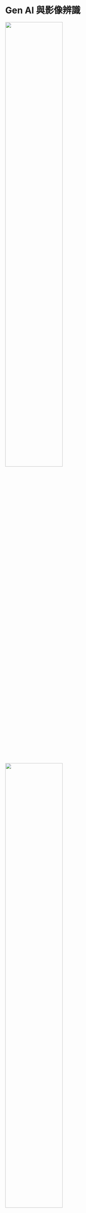 <h1>Gen AI 與影像辨識</h1>

<img src="https://i.imgur.com/yHShrZ1.png" width="60%">
<img src="https://i.imgur.com/rNokjZx.png" width="60%">
<img src="https://i.imgur.com/wpEw8Io.png" width="60%">
<img src="https://i.imgur.com/rxBbtB7.png" width="60%">
<img src="https://i.imgur.com/uHuxTEg.png" width="60%">
<img src="https://i.imgur.com/HhFa6Jl.png" width="60%">
<img src="https://i.imgur.com/1kKND2n.png" width="60%">
<pre class-"text">
  # HandsOn1: textbookTranslator

import json
import boto3

s3_client = boto3.client('s3')
tt_client = boto3.client('textract')
ts_client = boto3.client('translate')

def lambda_handler(event, context):
    
    # 需改為自己的 bucket_name 和 file_name
    bucket_name = "<bucket_name>"
    file_name = "HandsOn1_os.png"
    
    result = ""
    result_file_name = 'result.txt'
    
    # 要求 textract 偵測圖片中的文字
    tt_response = tt_client.detect_document_text(
        Document = { 
          'S3Object': {
                'Bucket': bucket_name,
                'Name': file_name
            }
      }
    )
    
    # 處理 textract 回傳的內容
    for item in tt_response['Blocks']:
        if item['BlockType'] == 'LINE':
            result += item['Text'] + ' '
    print('\n\n---文字偵測結果---\n' + result)
    
    # 要求 translate 翻譯文字
    ts_response = ts_client.translate_text(
        Text = result,
        SourceLanguageCode = 'en',
        TargetLanguageCode = 'zh-TW'
    )
    
    # 處理 Translate 回傳結果
    result += ts_response['TranslatedText']
    print('\n\n---文字翻譯結果---\n' + ts_response['TranslatedText'])
    
    # 將結果以文檔形式存入 s3
    s3_client.put_object(
        Body = result,
        Bucket = bucket_name,
        Key = result_file_name,
        ContentType=' text/plain;charset=utf-8'
    )
</pre>
<img src="https://i.imgur.com/lTp0fCq.png" width="60%">
<img src="https://i.imgur.com/xkup43g.png" width="60%">
<img src="https://i.imgur.com/aZqSMLs.png" width="60%">
<img src="https://i.imgur.com/Fzyzhh8.png" width="60%">
<img src="https://i.imgur.com/nEBf6GF.png" width="60%">
<img src="https://i.imgur.com/RGXEPbC.png" width="60%">
<img src="https://i.imgur.com/JSsjv4e.png" width="60%">
<img src="https://i.imgur.com/zCGRAZ0.png" width="60%">
<img src="https://i.imgur.com/nuczKAO.png" width="60%">
<img src="https://i.imgur.com/bUGalPA.png" width="60%">
<img src="https://i.imgur.com/yYByAhH.png" width="60%">
<img src="https://i.imgur.com/rSiCvAq.png" width="60%">
<img src="https://i.imgur.com/9ymCdKM.png" width="60%">
<img src="https://i.imgur.com/xpMBeqA.png" width="60%">
<img src="https://i.imgur.com/6aTNsZl.png" width="60%">
<img src="https://i.imgur.com/hVFqC3f.png" width="60%">
<img src="https://i.imgur.com/OQcHmBG.png" width="60%">
<img src="https://i.imgur.com/lqmLNrp.png" width="60%">
<img src="https://i.imgur.com/lSa6o7L.png" width="60%">
<img src="https://i.imgur.com/lSa6o7L.png" width="60%">
<img src="https://i.imgur.com/IQTXJQt.png" width="60%">
<img src="https://i.imgur.com/A5bpZS2.png" width="60%">
<img src="https://i.imgur.com/PspNcTQ.png" width="60%">
<img src="https://i.imgur.com/LYOXhV7.png" width="60%">
<img src="" width="60%">
<img src="" width="60%">
<img src="" width="60%">
<img src="" width="60%">
<img src="" width="60%">
<img src="" width="60%">
